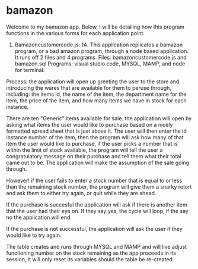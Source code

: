 # bamazon

Welcome to my bamazon app. Below, I will be detailing how this program functions in the various forms for each application point.

1. Bamazoncustomercode.js:
1A. This application replicates a bamazon program, or a bad amazon program, through a node based application. It runs off 2 files and 4 programs. 
Files: bamazoncustomercode.js and bamazon.sql
Programs: visual studio code, MYSQL, MAMP, and node for terminal. 

Process: the application will open up greeting the user to the store and introducing the wares that are available for them to peruse through, including: the items id, the name of the item, the department name for the item, the price of the item, and how many items we have in stock for each instance.

There are ten "Generic" items available for sale. the application will open by asking what items the user would like to purchase based on a nicely formatted spread sheet that is just above it. The user will then enter the id instance number of the item, then the program will ask how many of that item the user would like to purchase, if the user picks a number that is within the limit of stock available, the program will tell the user a congratulatory message on their purchase and tell them what their total came out to be. The application will make the assumption of the sale going through.

However! if the user fails to enter a stock number that is equal to or less than the remaining stock number, the program will give them a snarky retort and ask them to either try again, or quit while they are ahead. 

If the purchase is succesful the application will ask if there is another item that the user had their eye on. If they say yes, the cycle will loop, if the say no the application will end.

If the purchase is not successful, the application will ask the user if they would like to try again. 

The table creates and runs through MYSQL and MAMP and will live adjust functioning number on the stock remaining as the app proceeds in its session, it will only reset its variables should the table be re-created. 
